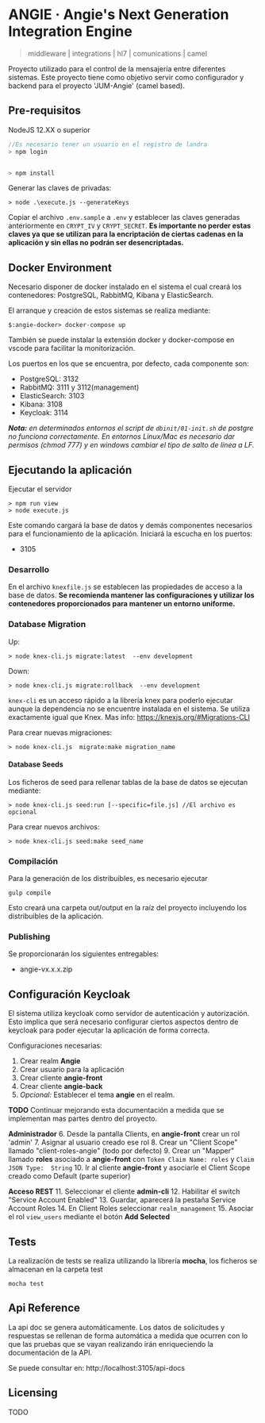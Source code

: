 

# ANGIE &middot; Angie's Next Generation Integration Engine
> middleware | integrations | hl7 | comunications | camel

Proyecto utilizado para el control de la mensajería entre diferentes sistemas. Este proyecto tiene como objetivo servir como configurador y backend para el proyecto 'JUM-Angie' (camel based).


## Pre-requisitos

NodeJS 12.XX o superior

``` javascript
//Es necesario tener un usuario en el registro de landra
> npm login


> npm install
```

Generar las claves de privadas:

```
> node .\execute.js --generateKeys
```

Copiar el archivo `.env.sample` a `.env` y establecer las claves generadas anteriormente en `CRYPT_IV` y `CRYPT_SECRET`. **Es importante no perder estas claves ya que se utilizan para la encriptación de ciertas cadenas en la aplicación y sin ellas no podrán ser desencriptadas.**


## Docker Environment

Necesario disponer de docker instalado en el sistema el cual creará los contenedores: PostgreSQL, RabbitMQ, Kibana y ElasticSearch.

El arranque y creación de estos sistemas se realiza mediante:

```
$:angie-docker> docker-compose up
```

También se puede instalar la extensión docker y docker-compose en vscode para facilitar la monitorización.

Los puertos en los que se encuentra, por defecto, cada componente son:

- PostgreSQL: 3132
- RabbitMQ: 3111 y 3112(management)
- ElasticSearch: 3103
- Kibana: 3108
- Keycloak: 3114


*__Nota:__ en determinados entornos el script de `dbinit/01-init.sh` de postgre no funciona correctamente. En entornos Linux/Mac es necesario dar permisos (chmod 777) y en windows cambiar el tipo de salto de línea a LF.*
## Ejecutando la aplicación

Ejecutar el servidor

```shell
> npm run view
> node execute.js
```

Este comando cargará la base de datos y demás componentes necesarios para el funcionamiento de la aplicación. Iniciará la escucha en los puertos:
- 3105



### Desarrollo


En el archivo `knexfile.js` se establecen las propiedades de acceso a la base de datos. __Se recomienda mantener las configuraciones y utilizar los contenedores proporcionados para mantener un entorno uniforme.__

### Database Migration

Up:

```
> node knex-cli.js migrate:latest  --env development  
```

Down:

```
> node knex-cli.js migrate:rollback  --env development  
```

`knex-cli` es un acceso rápido a la librería knex para poderlo ejecutar aunque la dependencia no se encuentre instalada en el sistema. Se utiliza exactamente igual que Knex. Mas info: https://knexjs.org/#Migrations-CLI


Para crear nuevas migraciones:

```
> node knex-cli.js  migrate:make migration_name 
```

#### Database Seeds

Los ficheros de seed para rellenar tablas de la base de datos se ejecutan mediante:

```
> node knex-cli.js seed:run [--specific=file.js] //El archivo es opcional
```

Para crear nuevos archivos: 
```
> node knex-cli.js seed:make seed_name
```

### Compilación

Para la generación de los distribuibles, es necesario ejecutar

```shell
gulp compile
```

Esto creará una carpeta out/output en la raíz del proyecto incluyendo los distribuibles de la aplicación.

### Publishing

Se proporcionarán los siguientes entregables:
- angie-vx.x.x.zip


## Configuración Keycloak

El sistema utiliza keycloak como servidor de autenticación y autorización. Esto implica que será necesario configurar ciertos aspectos dentro de keycloak para poder ejecutar la aplicación de forma correcta.

Configuraciones necesarias:

1. Crear realm **Angie**
2. Crear usuario para la aplicación
3. Crear cliente **angie-front**
4. Crear cliente **angie-back**
5. *Opcional:* Establecer el tema **angie** en el realm.


**TODO**  Continuar mejorando esta documentación a medida que se implementan mas partes dentro del proyecto.

**Administrador**
6. Desde la pantalla Clients, en **angie-front** crear un rol 'admin'
7. Asignar al usuario creado ese rol
8. Crear un "Client Scope" llamado "client-roles-angie" (todo por defecto)
9. Crear un "Mapper" llamado **roles** asociado a **angie-front**  con `Token Claim Name: roles` y `Claim JSON Type:  String`
10. Ir al cliente **angie-front** y asociarle el Client Scope creado como Default (parte superior)


**Acceso REST**
11. Seleccionar el cliente **admin-cli**
12. Habilitar el switch "Service Account Enabled"
13. Guardar, aparecerá la pestaña Service Account Roles
14. En Client Roles seleccionar `realm_management`
15. Asociar el rol `view_users` mediante el botón **Add Selected**

## Tests

La realización de tests se realiza utilizando la librería __mocha__, los ficheros se almacenan en la carpeta test

```shell
mocha test
```


## Api Reference

La api doc se genera automáticamente. Los datos de solicitudes y respuestas se rellenan de forma automática a medida que ocurren con lo que las pruebas que se vayan realizando irán enriqueciendo la documentación de la API.

Se puede consultar en: http://localhost:3105/api-docs

## Licensing

TODO


